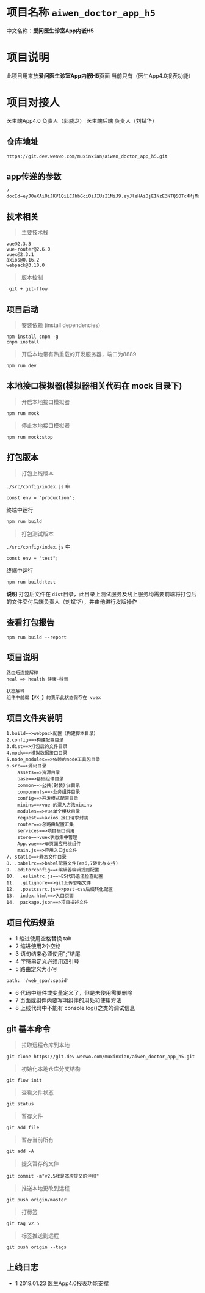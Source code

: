 # 项目名称 ```aiwen_doctor_app_h5```
  中文名称：**爱问医生诊室App内嵌H5**

# 项目说明
  此项目用来放**爱问医生诊室App内嵌H5**页面
  当前只有（医生App4.0报表功能）

# 项目对接人
  医生端App4.0 负责人（郭威龙）
  医生端后端 负责人（刘斌华）

## 仓库地址

```
https://git.dev.wenwo.com/muxinxian/aiwen_doctor_app_h5.git
```

## app传递的参数

```
?docId=eyJ0eXAiOiJKV1QiLCJhbGciOiJIUzI1NiJ9.eyJleHAiOjE1NzE3NTQ5OTc4MjMsInBheWxvYWQiOiJcIjE1MTEyMzA4MjUwXCIifQ.r2IwgOg0VmPsM5OHjrvrnJMXvPicnO8uWar1pSZ0RwU&isApp=1&clientType=app&versioncode=410&source=ios&appChannel=wenwo
```

## 技术相关

>主要技术栈

  ```
  vue@2.3.3
  vue-router@2.6.0
  vuex@2.3.1
  axios@0.16.2
  webpack@3.10.0
  ```
> 版本控制

```
 git + git-flow
```

## 项目启动

> 安装依赖 (install dependencies)
```
npm install cnpm -g
cnpm install
```

> 开启本地带有热重载的开发服务器，端口为8889

```
npm run dev
```
## 本地接口模拟器(模拟器相关代码在 mock 目录下)
> 开启本地接口模拟器
```
npm run mock
```
> 停止本地接口模拟器
```
npm run mock:stop
```

## 打包版本
>打包上线版本

```./src/config/index.js``` 中
```
const env = "production";
```
终端中运行
```
npm run build
```
>打包测试版本

```./src/config/index.js``` 中
```
const env = "test";
```
终端中运行
```
npm run build:test
```

**说明** 打包后文件在 ```dist```目录，此目录上测试服务及线上服务均需要前端将打包后的文件交付后端负责人（刘斌华），并由他进行发版操作

## 查看打包报告
```
npm run build --report
```
## 项目说明

```
路由短连接解释
heal => health 健康-科普

状态解释
组件中前缀【VX_】的表示此状态保存在 vuex
```
## 项目文件夹说明

```
1.build==>webpack配置（构建脚本目录）
2.config==>构建配置目录
3.dist==>打包后的文件目录
4.mock==>模拟数据接口目录
5.node_modules==>依赖的node工具包目录
6.src==>源码目录
    assets==>资源目录
    base==>基础组件目录
    common==>公共(封装)js目录
    components==>业务组件目录
    config==>开发模式配置目录
    mixins==>vue 的混入方法mixins
    modules==>vue单个模块目录
    request==>axios 接口请求封装
    router==>总路由配置汇集
    services==>项目接口调用
    store==>vuex状态集中管理
    App.vue==>单页面应用根组件
    main.js==>应用入口js文件
7. static==>静态文件目录
8. .babelrc==>babel配置文件(es6,7转化与支持)
9. .editorconfig==>编辑器编辑规则配置
10.  .eslintrc.js==>ES代码语法检查配置
11.  .gitignore==>git上传忽略文件
12.  .postcssrc.js==>post-css后缀转化配置
13.  index.html==>入口页面
14.  package.json==>项目描述文件

```
## 项目代码规范

* 1 缩进使用空格替换 tab
* 2 缩进使用2个空格
* 3 语句结束必须使用";"结尾
* 4 字符串定义必须用双引号
* 5 路由定义为小写
```
path: '/web_spa/:spaid'
```
* 6 代码中组件或变量定义了，但是未使用需要删除
* 7 页面或组件内要写明组件的用处和使用方法
* 8 上线代码中不能有 console.log()之类的调试信息

## git 基本命令

> 拉取远程仓库到本地
```
git clone https://git.dev.wenwo.com/muxinxian/aiwen_doctor_app_h5.git
```
> 初始化本地仓库分支结构
```
git flow init
```
> 查看文件状态
```
git status
```
> 暂存文件
```
git add file
```
> 暂存当前所有
```
git add -A
```
> 提交暂存的文件
```
git commit -m"v2.5我是本次提交的注释"
```
> 推送本地更改到远程
```
git push origin/master
```
> 打标签
```
git tag v2.5
```

> 标签推送到远程
```
git push origin --tags
```

## 上线日志
* 1 2019.01.23 医生App4.0报表功能支撑
